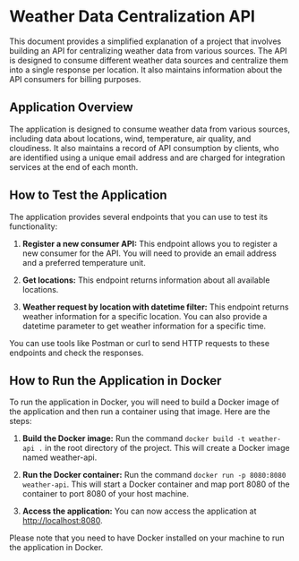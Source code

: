 # Weather Data Centralization API

This document provides a simplified explanation of a project that involves building an API for centralizing weather data from various sources. The API is designed to consume different weather data sources and centralize them into a single response per location. It also maintains information about the API consumers for billing purposes.

## Application Overview
The application is designed to consume weather data from various sources, including data about locations, wind, temperature, air quality, and cloudiness. It also maintains a record of API consumption by clients, who are identified using a unique email address and are charged for integration services at the end of each month.

## How to Test the Application
The application provides several endpoints that you can use to test its functionality:

1. **Register a new consumer API:** This endpoint allows you to register a new consumer for the API. You will need to provide an email address and a preferred temperature unit.

2. **Get locations:** This endpoint returns information about all available locations.

3. **Weather request by location with datetime filter:** This endpoint returns weather information for a specific location. You can also provide a datetime parameter to get weather information for a specific time.

You can use tools like Postman or curl to send HTTP requests to these endpoints and check the responses.

## How to Run the Application in Docker
To run the application in Docker, you will need to build a Docker image of the application and then run a container using that image. Here are the steps:

1. **Build the Docker image:** Run the command `docker build -t weather-api .` in the root directory of the project. This will create a Docker image named weather-api.

2. **Run the Docker container:** Run the command `docker run -p 8080:8080 weather-api`. This will start a Docker container and map port 8080 of the container to port 8080 of your host machine.

3. **Access the application:** You can now access the application at [http://localhost:8080](http://localhost:8080).

Please note that you need to have Docker installed on your machine to run the application in Docker.
